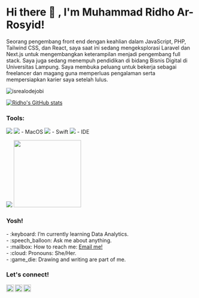 

# <summary><strong>Hi there :wave: , I'm Muhammad Ridho Ar-Rosyid!</strong></summary>
Seorang pengembang front end dengan keahlian dalam JavaScript, PHP, Tailwind CSS, dan React, saya saat ini sedang mengeksplorasi Laravel dan Next.js untuk mengembangkan keterampilan menjadi pengembang full stack. Saya juga sedang menempuh pendidikan di bidang Bisnis Digital di Universitas Lampung. Saya membuka peluang untuk bekerja sebagai freelancer dan magang guna memperluas pengalaman serta mempersiapkan karier saya setelah lulus.
<p align="left"> <img src="https://komarev.com/ghpvc/?username=goonesmile&label=Profile%20views&color=0e75b6&style=flat" alt="isrealodejobi" />
</p>

[![Ridho's GitHub stats](https://github-readme-stats.vercel.app/api?username=ridhoarrosyid)](https://github.com/anuraghazra/github-readme-stats)

### <summary><strong>Tools:</strong></summary>
<p>
    <img src="https://img.shields.io/badge/Text%20Editor-Visual%20Studio%20Code-blue?&logo=visual%20studio%20code&logoColor=blue" />
    <img src="https://img.shields.io/badge/OS-MacOS-blue?&logo=apple" /> - MacOS
    <img src="https://img.shields.io/badge/Code-Swift-blue?&logo=swift" /> - Swift
    <img src="https://img.shields.io/badge/IDE-Xcode-blue?&logo=xcode" /> - IDE
</p>
<p>
    <img src="https://github-readme-stats.vercel.app/api?username=namaAnda&hide=contribs,prs&show_icons=true&hide_border=true&title_color=000" />
    <img src="https://github-readme-stats.vercel.app/api/top-langs/?username=namaAnda&layout=compact" height=180 />
</p>

### <summary><strong>Yosh!</strong></summary>
<p>
    - :keyboard: I’m currently learning Data Analytics. </br>
    - :speech_balloon: Ask me about anything.</br>
    - :mailbox: How to reach me: <a href="mailto:youremail@gmail.com">Email me!</a>  </br>
    - :cloud: Pronouns: She/Her. </br>
    - :game_die: Drawing and writing are part of me. </br>
<p>
 
### <summary><strong>Let's connect!</strong></summary>
<a href="https://twitter.com/yours">
  <img align="left" alt="Goo's Twitter" width="20px" src="https://simpleicons.now.sh/twitter/495f7e" />
</a>
<a href="https://www.instagram.com/yours/">
  <img align="left" alt="Goo's Instagram" width="20px" src="https://simpleicons.now.sh/instagram/495f7e" />
</a>
<a href="https://yours.com/">
  <img align="left" alt="Goo's Blog" width="20px" src="https://simpleicons.now.sh/blogger/495f7e" />
</a>
